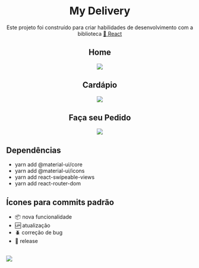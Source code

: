 <h1 align="center">My Delivery</h1>

<p align="center">Este projeto foi construído para criar habilidades de desenvolvimento com a biblioteca  <a href="https://pt-br.reactjs.org/">🔗 React</a></p>

<h2 align="center">Home</h2>
<p align="center"><img src="https://media.giphy.com/media/0uYPDFDQmxR9uiG0KD/giphy.gif"/></p>
<h2 align="center">Cardápio</h2>
<p align="center"><img src="https://media.giphy.com/media/37s6IbxB2IfI3xkaBZ/giphy.gif"/></p>
<h2 align="center">Faça seu Pedido</h2>
<p align="center"><img src="https://media.giphy.com/media/XUX2V7dJHdJNuGYkAI/giphy.gif"/></p>

## Dependências
- yarn add @material-ui/core
- yarn add @material-ui/icons
- yarn add react-swipeable-views
- yarn add react-router-dom

## Ícones para commits padrão

- :package: nova funcionalidade
- :up: atualização
- :beetle: correção de bug
- :checkered_flag: release  <br/> <br/>

[<img src="https://img.shields.io/badge/linkedin-%230077B5.svg?&style=for-the-badge&logo=linkedin&logoColor=white" />](https://www.linkedin.com/in/nayane-menezes-dev-eng/)
